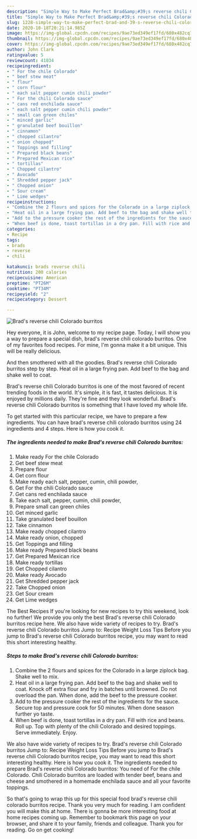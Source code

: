 ```yaml
---
description: "Simple Way to Make Perfect Brad&amp;#39;s reverse chili Colorado burritos"
title: "Simple Way to Make Perfect Brad&amp;#39;s reverse chili Colorado burritos"
slug: 1228-simple-way-to-make-perfect-brad-and-39-s-reverse-chili-colorado-burritos
date: 2020-10-18T20:21:14.985Z
image: https://img-global.cpcdn.com/recipes/9ae73ed349ef17fd/680x482cq70/brads-reverse-chili-colorado-burritos-recipe-main-photo.jpg
thumbnail: https://img-global.cpcdn.com/recipes/9ae73ed349ef17fd/680x482cq70/brads-reverse-chili-colorado-burritos-recipe-main-photo.jpg
cover: https://img-global.cpcdn.com/recipes/9ae73ed349ef17fd/680x482cq70/brads-reverse-chili-colorado-burritos-recipe-main-photo.jpg
author: John Clark
ratingvalue: 5
reviewcount: 41034
recipeingredient:
- " For the chile Colorado"
- " beef stew meat"
- " flour"
- " corn flour"
- " each salt pepper cumin chili powder"
- " For the chili Colorado sauce"
- " cans red enchilada sauce"
- " each salt pepper cumin chili powder"
- " small can green chiles"
- " minced garlic"
- " granulated beef bouillon"
- " cinnamon"
- " chopped cilantro"
- " onion chopped"
- " Toppings and filling"
- " Prepared black beans"
- " Prepared Mexican rice"
- " tortillas"
- " Chopped cilantro"
- " Avocado"
- " Shredded pepper jack"
- " Chopped onion"
- " Sour cream"
- " Lime wedges"
recipeinstructions:
- "Combine the 2 flours and spices for the Colorado in a large ziplock bag. Shake well to mix."
- "Heat oil in a large frying pan. Add beef to the bag and shake well to coat. Knock off extra flour and fry in batches until browned. Do not overload the pan. When done, add the beef to the pressure cooker."
- "Add to the pressure cooker the rest of the ingredients for the sauce. Secure top and pressure cook for 50 minutes. When done season further yo taste."
- "When beef is done, toast tortillas in a dry pan. Fill with rice and beans. Roll up. Top with plenty of the chili Colorado and desired toppings. Serve immediately. Enjoy."
categories:
- Recipe
tags:
- brads
- reverse
- chili

katakunci: brads reverse chili 
nutrition: 200 calories
recipecuisine: American
preptime: "PT26M"
cooktime: "PT34M"
recipeyield: "2"
recipecategory: Dessert

---
```



![Brad&#39;s reverse chili Colorado burritos](https://img-global.cpcdn.com/recipes/9ae73ed349ef17fd/680x482cq70/brads-reverse-chili-colorado-burritos-recipe-main-photo.jpg)

Hey everyone, it is John, welcome to my recipe page. Today, I will show you a way to prepare a special dish, brad&#39;s reverse chili colorado burritos. One of my favorites food recipes. For mine, I'm gonna make it a bit unique. This will be really delicious.

And then smothered with all the goodies. Brad&#39;s reverse chili Colorado burritos step by step. Heat oil in a large frying pan. Add beef to the bag and shake well to coat.

Brad&#39;s reverse chili Colorado burritos is one of the most favored of recent trending foods in the world. It's simple, it is fast, it tastes delicious. It is enjoyed by millions daily. They're fine and they look wonderful. Brad&#39;s reverse chili Colorado burritos is something that I have loved my whole life.


To get started with this particular recipe, we have to prepare a few ingredients. You can have brad&#39;s reverse chili colorado burritos using 24 ingredients and 4 steps. Here is how you cook it.

<!--inarticleads1-->

##### The ingredients needed to make Brad&#39;s reverse chili Colorado burritos:

1. Make ready  For the chile Colorado
1. Get  beef stew meat
1. Prepare  flour
1. Get  corn flour
1. Make ready  each salt, pepper, cumin, chili powder,
1. Get  For the chili Colorado sauce
1. Get  cans red enchilada sauce
1. Take  each salt, pepper, cumin, chili powder,
1. Prepare  small can green chiles
1. Get  minced garlic
1. Take  granulated beef bouillon
1. Take  cinnamon
1. Make ready  chopped cilantro
1. Make ready  onion, chopped
1. Get  Toppings and filling
1. Make ready  Prepared black beans
1. Get  Prepared Mexican rice
1. Make ready  tortillas
1. Get  Chopped cilantro
1. Make ready  Avocado
1. Get  Shredded pepper jack
1. Take  Chopped onion
1. Get  Sour cream
1. Get  Lime wedges


The Best Recipes If you&#39;re looking for new recipes to try this weekend, look no further! We provide you only the best Brad&#39;s reverse chili Colorado burritos recipe here. We also have wide variety of recipes to try. Brad&#39;s reverse chili Colorado burritos Jump to: Recipe Weight Loss Tips Before you jump to Brad&#39;s reverse chili Colorado burritos recipe, you may want to read this short interesting healthy. 

<!--inarticleads2-->

##### Steps to make Brad&#39;s reverse chili Colorado burritos:

1. Combine the 2 flours and spices for the Colorado in a large ziplock bag. Shake well to mix.
1. Heat oil in a large frying pan. Add beef to the bag and shake well to coat. Knock off extra flour and fry in batches until browned. Do not overload the pan. When done, add the beef to the pressure cooker.
1. Add to the pressure cooker the rest of the ingredients for the sauce. Secure top and pressure cook for 50 minutes. When done season further yo taste.
1. When beef is done, toast tortillas in a dry pan. Fill with rice and beans. Roll up. Top with plenty of the chili Colorado and desired toppings. Serve immediately. Enjoy.


We also have wide variety of recipes to try. Brad&#39;s reverse chili Colorado burritos Jump to: Recipe Weight Loss Tips Before you jump to Brad&#39;s reverse chili Colorado burritos recipe, you may want to read this short interesting healthy. Here is how you cook it. The ingredients needed to prepare Brad&#39;s reverse chili Colorado burritos: You need of For the chile Colorado. Chili Colorado burritos are loaded with tender beef, beans and cheese and smothered in a homemade enchilada sauce and all your favorite toppings. 

So that's going to wrap this up for this special food brad&#39;s reverse chili colorado burritos recipe. Thank you very much for reading. I am confident you will make this at home. There is gonna be more interesting food at home recipes coming up. Remember to bookmark this page on your browser, and share it to your family, friends and colleague. Thank you for reading. Go on get cooking!
